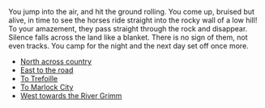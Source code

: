 You jump into the air, and hit the ground rolling. You come
up, bruised but alive, in time to see the horses ride straight into
the rocky wall of a low hill! To your amazement, they pass
straight through the rock and disappear. Silence falls across the
land like a blanket. There is no sign of them, not even tracks.
You camp for the night and the next day set off once more.

- [North across country](560)
- [East to the road](588)
- [To Trefoille](250)
- [To Marlock City](100)
- [West towards the River Grimm](99)
